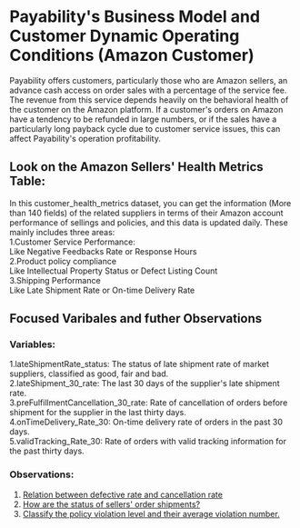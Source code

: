# Payability's Business Model and Customer Dynamic Operating Conditions (Amazon Customer)
Payability offers customers, particularly those who are Amazon sellers, an advance cash access on order sales with a percentage of the service fee. The revenue from this service depends heavily on the behavioral health of the customer on the Amazon platform. If a customer's orders on Amazon have a tendency to be refunded in large numbers, or if the sales have a particularly long payback cycle due to customer service issues, this can affect Payability's operation profitability.

## Look on the Amazon Sellers' Health Metrics Table:
In this customer_health_metrics dataset, you can get the information (More than 140 fields) of the related suppliers in terms of their Amazon account performance of sellings and policies, and this data is updated daily. These mainly includes three areas:<br>
1.Customer Service Performance:<br>
Like Negative Feedbacks Rate or Response Hours<br>
2.Product policy compliance<br>
Like Intellectual Property Status or Defect Listing Count<br>
3.Shipping Performance<br>
Like Late Shipment Rate or On-time Delivery Rate<br>

## Focused Varibales and futher Observations
### Variables:
1.lateShipmentRate_status: The status of late shipment rate of market suppliers, classified as good, fair and bad.<br>
2.lateShipment_30_rate: The last 30 days of the supplier's late shipment rate.<br>
3.preFulfillmentCancellation_30_rate: Rate of cancellation of orders before shipment for the supplier in the last thirty days.<br>
4.onTimeDelivery_Rate_30: On-time delivery rate of orders in the past 30 days.<br>
5.validTracking_Rate_30: Rate of orders with valid tracking information for the past thirty days.
### Observations:
1. [Relation between defective rate and cancellation rate](https://github.com/wz2392/nyu-itp-spring23-payability/blob/main/Sprint2/customer_health_metrics/defect_cancellation_flag_supplier_query)
2. [How are the status of sellers' order shipments?](https://github.com/wz2392/nyu-itp-spring23-payability/blob/main/Sprint2/customer_health_metrics/late_shipment_related_query)
3. [Classify the policy violation level and their average violation number.](https://github.com/wz2392/nyu-itp-spring23-payability/blob/main/Sprint2/customer_health_metrics/policy_violation_flag_query)
